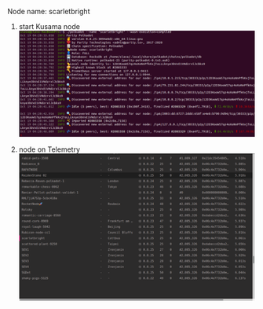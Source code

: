 Node name: scarletbright

1. start Kusama node
![picture](noderun.png)

2. node on Telemetry
![picture](telemetry.png)
